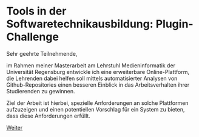 # Tools in der Softwaretechnikausbildung: Plugin-Challenge

Sehr geehrte Teilnehmende,

im Rahmen meiner Masterarbeit am Lehrstuhl Medieninformatik der Universität Regensburg entwickle ich eine erweiterbare Online-Plattform, die Lehrenden dabei helfen soll mittels automatisierter Analysen von Github-Repositories einen besseren Einblick in das Arbeitsverhalten ihrer Studierenden zu gewinnen. 

Ziel der Arbeit ist hierbei, spezielle Anforderungen an solche Plattformen aufzuzeigen und einen potentiellen Vorschlag für ein System zu bieten, dass diese Anforderungen erfüllt.

[Weiter](https://github.com/FelixRDL/Plugin-Challenge/blob/master/ziel_der_studie.md)
